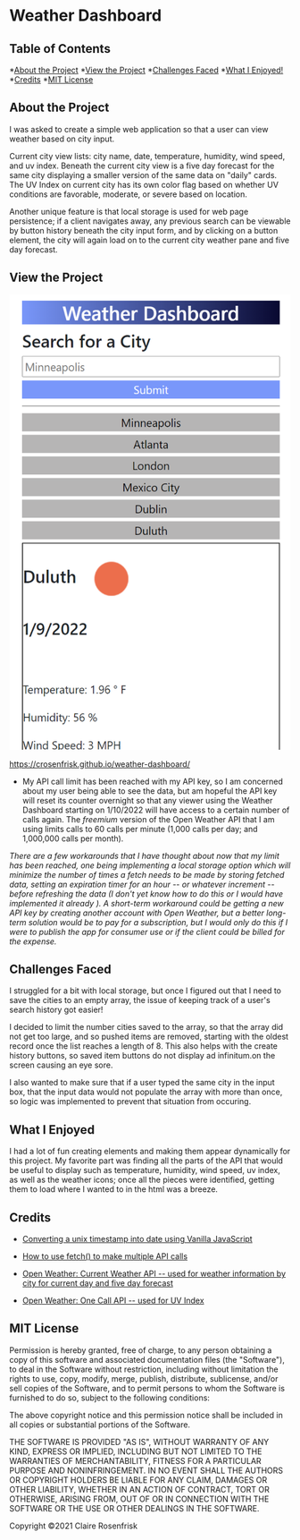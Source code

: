 # Weather Dashboard

## Table of Contents
*[About the Project](About-the-Project)
*[View the Project](View-The-Project)
*[Challenges Faced](#Challenges-Faced)
*[What I Enjoyed!](#What-I-Enjoyed)
*[Credits](Credits)
*[MIT License](MIT-License)

## About the Project

I was asked to create a simple web application so that a user can view weather based on city input.

Current city view lists: city name, date, temperature, humidity, wind speed, and uv index. Beneath the current city view is a five day forecast for the same city displaying a smaller version of the same data on "daily" cards. The UV Index on current city has its own color flag based on whether UV conditions are favorable, moderate, or severe based on location.

Another unique feature is that local storage is used for web page persistence; if a client navigates away, any previous search can be viewable by button history beneath the city input form, and by clicking on a button element, the city will again load on to the current city weather pane and five day forecast.

## View the Project

![Screenshot of Project](assets/images/weatherdashboard.png)

https://crosenfrisk.github.io/weather-dashboard/

* My API call limit has been reached with my API key, so I am concerned about my user being able to see the data, but am hopeful the API key will reset its counter overnight so that any viewer using the Weather Dashboard starting on 1/10/2022 will have access to a certain number of calls again. The *freemium* version of the Open Weather API that I am using limits calls to 60 calls per minute (1,000 calls per day; and 1,000,000 calls per month). 

*There are a few workarounds that I have thought about now that my limit has been reached, one being implementing a local storage option which will minimize the number of times a fetch needs to be made by storing fetched data, setting an expiration timer for an hour -- or whatever increment  -- before refreshing the data (I don't yet know how to do this or I would have implemented it already ). A short-term workaround could be getting a new API key by creating another account with Open Weather, but a better long-term solution would be to pay for a subscription, but I would only do this if I were to publish the app for consumer use or if the client could be billed for the expense.*

## Challenges Faced

I struggled for a bit with local storage, but once I figured out that I need to save the cities to an empty array, the issue of keeping track of a user's search history got easier! 

I decided to limit the number cities saved to the array, so that the array did not get too large, and so pushed items are removed, starting with the oldest record once the list reaches a length of 8. This also helps with the create history buttons, so saved item buttons do not display ad infinitum.on the screen causing an eye sore. 

I also wanted to make sure that if a user typed the same city in the input box, that the input data would not populate the array with more than once, so logic was implemented to prevent that situation from occuring.

## What I Enjoyed

I had a lot of fun creating elements and making them appear dynamically for this project. My favorite part was finding all the parts of the API that would be useful to display such as temperature, humidity, wind speed, uv index, as well as the weather icons; once all the pieces were identified, getting them to load where I wanted to in the html was a breeze.

## Credits

* [Converting a unix timestamp into date using Vanilla JavaScript](https://coderrocketfuel.com/article/convert-a-unix-timestamp-to-a-date-in-vanilla-javascript)
* [How to use fetch() to make multiple API calls](https://gomakethings.com/how-to-use-the-fetch-method-to-make-multiple-api-calls-with-vanilla-javascript/)

* [Open Weather: Current Weather API -- used for weather information by city for current day and five day forecast](https://openweathermap.org/current)
* [Open Weather: One Call API -- used for UV Index](https://openweathermap.org/api/one-call-api#parameter)

## MIT License

Permission is hereby granted, free of charge, to any person obtaining a copy of this software and associated documentation files (the "Software"), to deal in the Software without restriction, including without limitation the rights to use, copy, modify, merge, publish, distribute, sublicense, and/or sell copies of the Software, and to permit persons to whom the Software is furnished to do so, subject to the following conditions:

The above copyright notice and this permission notice shall be included in all copies or substantial portions of the Software.

THE SOFTWARE IS PROVIDED "AS IS", WITHOUT WARRANTY OF ANY KIND, EXPRESS OR IMPLIED, INCLUDING BUT NOT LIMITED TO THE WARRANTIES OF MERCHANTABILITY, FITNESS FOR A PARTICULAR PURPOSE AND NONINFRINGEMENT. IN NO EVENT SHALL THE AUTHORS OR COPYRIGHT HOLDERS BE LIABLE FOR ANY CLAIM, DAMAGES OR OTHER LIABILITY, WHETHER IN AN ACTION OF CONTRACT, TORT OR OTHERWISE, ARISING FROM, OUT OF OR IN CONNECTION WITH THE SOFTWARE OR THE USE OR OTHER DEALINGS IN THE SOFTWARE.

Copyright &copy;2021 Claire Rosenfrisk